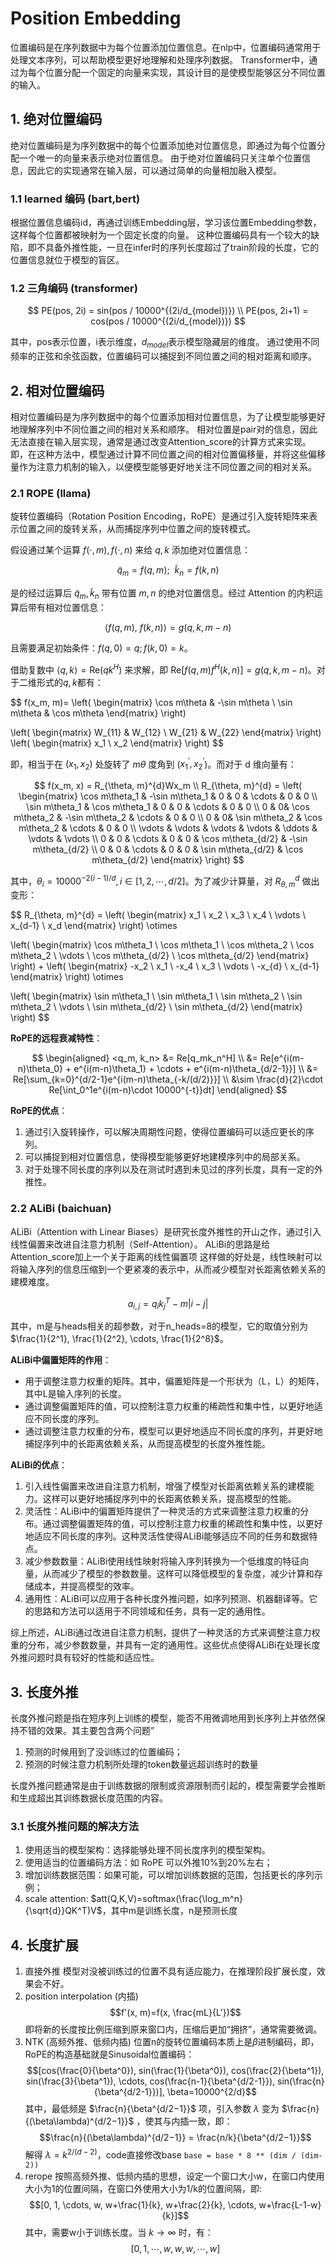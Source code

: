 # Position Embedding

位置编码是在序列数据中为每个位置添加位置信息。在nlp中，位置编码通常用于处理文本序列，可以帮助模型更好地理解和处理序列数据。
Transformer中，通过为每个位置分配一个固定的向量来实现，其设计目的是使模型能够区分不同位置的输入。

## 1. 绝对位置编码

绝对位置编码是为序列数据中的每个位置添加绝对位置信息，即通过为每个位置分配一个唯一的向量来表示绝对位置信息。
由于绝对位置编码只关注单个位置信息，因此它的实现通常在输入层，可以通过简单的向量相加融入模型。

### 1.1 learned 编码 (bart,bert)

根据位置信息编码id，再通过训练Embedding层，学习该位置Embedding参数，这样每个位置都被映射为一个固定长度的向量。
这种位置编码具有一个较大的缺陷，即不具备外推性能，一旦在infer时的序列长度超过了train阶段的长度，它的位置信息就位于模型的盲区。

### 1.2 三角编码 (transformer)

$$
PE(pos, 2i) = sin(pos / 10000^{(2i/d_{model})}) \\
PE(pos, 2i+1) = cos(pos / 10000^{(2i/d_{model})})
$$

其中，pos表示位置，i表示维度，$d_{model}$表示模型隐藏层的维度。
通过使用不同频率的正弦和余弦函数，位置编码可以捕捉到不同位置之间的相对距离和顺序。

## 2. 相对位置编码

相对位置编码是为序列数据中的每个位置添加相对位置信息，为了让模型能够更好地理解序列中不同位置之间的相对关系和顺序。
相对位置是pair对的信息，因此无法直接在输入层实现，通常是通过改变Attention_score的计算方式来实现。即，在这种方法中，模型通过计算不同位置之间的相对位置偏移量，并将这些偏移量作为注意力机制的输入，以便模型能够更好地关注不同位置之间的相对关系。

### 2.1 ROPE (llama)

旋转位置编码（Rotation Position Encoding，RoPE）是通过引入旋转矩阵来表示位置之间的旋转关系，从而捕捉序列中位置之间的旋转模式。

假设通过某个运算 $f(\cdot,m), f(\cdot, n)$ 来给 $q, k$ 添加绝对位置信息：

$$
\tilde{q}_m=f(q, m);~~\tilde{k}_n=f(k, n)
$$

是的经过运算后 $\tilde{q}_m,\tilde{k}_n$ 带有位置 $m, n$ 的绝对位置信息。经过 Attention 的内积运算后带有相对位置信息：

$$
\langle f(q, m),~f(k, n)\rangle =g(q, k, m-n)
$$

且需要满足初始条件：$f(q, 0)=q; f(k, 0)=k$。

借助复数中 $\langle q, k\rangle=\mathrm{Re}(qk^H)$ 来求解，即 $\mathrm{Re}[f(q, m)f^{H}(k, n)]=g(q, k, m-n)$。对于二维形式的$q, k$都有：

$$
f(x_m, m)=
\left(
\begin{matrix} 
\cos m\theta & -\sin m\theta  \\
\sin m\theta & \cos m\theta
\end{matrix}
\right)

\left(
\begin{matrix} 
W_{11} & W_{12}  \\
W_{21} & W_{22}
\end{matrix}
\right)
\left(
\begin{matrix} 
x_1  \\
x_2
\end{matrix}
\right)
$$

即，相当于在 $(x_1, x_2)$ 处旋转了 $m\theta$ 度角到 ($x_1^{'}, x_2^{'}$)。而对于 d 维向量有：

$$
f(x_m, x) = R_{\theta, m}^{d}Wx_m  \\
R_{\theta, m}^{d} = 
\left(
\begin{matrix} 
\cos m\theta_1 & -\sin m\theta_1 & 0 & 0 & \cdots & 0 & 0  \\
\sin m\theta_1 &  \cos m\theta_1 & 0 & 0 & \cdots & 0 & 0  \\
0 & 0& \cos m\theta_2 & -\sin m\theta_2 & \cdots & 0 & 0  \\
0 & 0& \sin m\theta_2 & \cos m\theta_2 & \cdots & 0 & 0  \\
\vdots & \vdots & \vdots & \vdots & \ddots & \vdots & \vdots  \\
0 & 0 & \cdots & 0 & 0 & \cos m\theta_{d/2} & -\sin m\theta_{d/2}  \\
0 & 0 & \cdots & 0 & 0 & \sin m\theta_{d/2} &  \cos m\theta_{d/2}  
\end{matrix}
\right)
$$

其中，$\theta_i=10000^{-2(i-1)/d}, i\in [1, 2, \cdots, d/2]$。为了减少计算量，对 $R_{\theta, m}^{d}$ 做出变形：

$$
R_{\theta, m}^{d} = 
\left(
\begin{matrix} 
x_1 \\
x_2 \\
x_3 \\
x_4 \\
\vdots \\
x_{d-1} \\
x_d
\end{matrix}
\right)
\otimes

\left(
\begin{matrix} 
\cos m\theta_1 \\
\cos m\theta_1 \\
\cos m\theta_2 \\
\cos m\theta_2 \\
\vdots \\
\cos m\theta_{d/2} \\
\cos m\theta_{d/2}
\end{matrix}
\right)
+
\left(
\begin{matrix} 
-x_2 \\
x_1 \\
-x_4 \\
x_3 \\
\vdots \\
-x_{d} \\
x_{d-1}
\end{matrix}
\right)
\otimes

\left(
\begin{matrix} 
\sin m\theta_1 \\
\sin m\theta_1 \\
\sin m\theta_2 \\
\sin m\theta_2 \\
\vdots \\
\sin m\theta_{d/2} \\
\sin m\theta_{d/2}
\end{matrix}
\right)
$$

**RoPE的远程衰减特性**：

$$
\begin{aligned}
<q_m, k_n> &= Re[q_mk_n^H]  \\
&= Re[e^{i(m-n)\theta_0} + e^{i(m-n)\theta_1} + \cdots + e^{i(m-n)\theta_{d/2-1}}]  \\
&= Re[\sum_{k=0}^{d/2-1}e^{i(m-n)\theta_{-k/(d/2)}}]  \\
&\sim \frac{d}{2}\cdot Re[\int_0^1e^{i(m-n)\cdot 10000^{-t}}dt]
\end{aligned}
$$

**RoPE的优点**：

1. 通过引入旋转操作，可以解决周期性问题，使得位置编码可以适应更长的序列。
2. 可以捕捉到相对位置信息，使得模型能够更好地建模序列中的局部关系。
3. 对于处理不同长度的序列以及在测试时遇到未见过的序列长度，具有一定的外推性。

### 2.2 ALiBi (baichuan)

ALiBi（Attention with Linear Biases）是研究长度外推性的开山之作，通过引入线性偏置来改进自注意力机制（Self-Attention）。
ALiBi的思路是给Attention_score加上一个关于距离的线性偏置项 这样做的好处是，线性映射可以将输入序列的信息压缩到一个更紧凑的表示中，从而减少模型对长距离依赖关系的建模难度。

$$
a_{i,j}=q_ik_j^T-m|i-j|
$$

其中，m是与heads相关的超参数，对于n_heads=8的模型，它的取值分别为 $\frac{1}{2^1}, \frac{1}{2^2}, \cdots, \frac{1}{2^8}$。

**ALiBi中偏置矩阵的作用**：

- 用于调整注意力权重的矩阵。其中，偏置矩阵是一个形状为（L，L）的矩阵，其中L是输入序列的长度。
- 通过调整偏置矩阵的值，可以控制注意力权重的稀疏性和集中性，以更好地适应不同长度的序列。
- 通过调整注意力权重的分布，模型可以更好地适应不同长度的序列，并更好地捕捉序列中的长距离依赖关系，从而提高模型的长度外推性能。

**ALiBi的优点**：

1. 引入线性偏置来改进自注意力机制，增强了模型对长距离依赖关系的建模能力。这样可以更好地捕捉序列中的长距离依赖关系，提高模型的性能。
2. 灵活性：ALiBi中的偏置矩阵提供了一种灵活的方式来调整注意力权重的分布。通过调整偏置矩阵的值，可以控制注意力权重的稀疏性和集中性，以更好地适应不同长度的序列。这种灵活性使得ALiBi能够适应不同的任务和数据特点。
3. 减少参数数量：ALiBi使用线性映射将输入序列转换为一个低维度的特征向量，从而减少了模型的参数数量。这样可以降低模型的复杂度，减少计算和存储成本，并提高模型的效率。
4. 通用性：ALiBi可以应用于各种长度外推问题，如序列预测、机器翻译等。它的思路和方法可以适用于不同领域和任务，具有一定的通用性。

综上所述，ALiBi通过改进自注意力机制，提供了一种灵活的方式来调整注意力权重的分布，减少参数数量，并具有一定的通用性。这些优点使得ALiBi在处理长度外推问题时具有较好的性能和适应性。

## 3. 长度外推
长度外推问题是指在短序列上训练的模型，能否不用微调地用到长序列上并依然保持不错的效果。其主要包含两个问题”
1. 预测的时候用到了没训练过的位置编码；
2. 预测的时候注意力机制所处理的token数量远超训练时的数量

长度外推问题通常是由于训练数据的限制或资源限制而引起的，模型需要学会推断和生成超出其训练数据长度范围的内容。

### 3.1 长度外推问题的解决方法

1. 使用适当的模型架构：选择能够处理不同长度序列的模型架构。
2. 使用适当的位置编码方法：如 RoPE 可以外推10%到20%左右；
3. 增加训练数据范围：如果可能，可以增加训练数据的范围，包括更长的序列示例；
4. scale attention: $att(Q,K,V)=softmax(\frac{\log_m^n}{\sqrt{d}}QK^T)V$，其中m是训练长度，n是预测长度

## 4. 长度扩展
1. 直接外推
   模型对没被训练过的位置不具有适应能力，在推理阶段扩展长度，效果会不好。
2. position interpolation (内插)
   $$f'(x, m)=f(x, \frac{mL}{L'})$$
   即将新的长度按比例压缩到原来窗口内，压缩后更加“拥挤”，通常需要微调。
3. NTK (高频外推、低频内插)
   位置n的旋转位置编码本质上是$\beta$进制编码，即，RoPE的构造基础就是Sinusoidal位置编码：
   $$[cos(\frac{0}{\beta^0}), sin(\frac{1}{\beta^0}), cos(\frac{2}{\beta^1}), sin(\frac{3}{\beta^1}), \cdots, cos(\frac{n-1}{\beta^{d/2-1}}), sin(\frac{n}{\beta^{d/2-1}})], \beta=10000^{2/d}$$
   其中，最低频是 $\frac{n}{\beta^{d/2−1}}$ 项，引入参数 $\lambda$ 变为 $\frac{n}{(\beta\lambda)^{d/2−1}}$ ，使其与内插一致，即：
   $$\frac{n}{(\beta\lambda)^{d/2−1}} = \frac{n/k}{\beta^{d/2−1}}$$
   解得 $\lambda=k^{2/(d−2)}$，code直接修改base `base = base * 8 ** (dim / (dim-2))`
4. rerope
   按照高频外推、低频内插的思想，设定一个窗口大小w，在窗口内使用大小为1的位置间隔，在窗口外使用大小为1/k的位置间隔，即: 
   $$[0, 1, \cdots, w, w+\frac{1}{k}, w+\frac{2}{k}, \cdots, w+\frac{L-1-w}{k}]$$
   其中，需要w小于训练长度。当 $k\rightarrow \infty$ 时，有：
   $$[0, 1, \cdots, w, w, w, \cdots, w]$$
